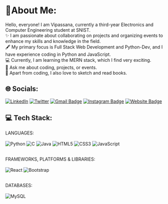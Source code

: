 # 🌟About Me:
Hello, everyone! I am Vipassana, currently a third-year Electronics and Computer Engineering student at SNIST.<br>
✨ I am passionate about collaborating on projects and organizing events to enhance my skills and knowledge in the field.<br>
🖋 My primary focus is Full Stack Web Development and Python-Dev, and I have experience coding in Python and JavaScript.<br>
💻 Currently, I am learning the MERN stack, which I find very exciting.<br>🌈 Ask me about coding, projects, or events.<br>
🤩 Apart from coding, I also love to sketch and read books.

## 🌐 Socials:
[![LinkedIn](https://img.shields.io/badge/LinkedIn-%230077B5.svg?logo=linkedin&logoColor=white)](https://www.linkedin.com/in/vipassana-dudam/) 
[![Twitter](https://img.shields.io/badge/Twitter-%231DA1F2.svg?logo=Twitter&logoColor=white)](https://twitter.com/DVipassana)
[![Gmail Badge](https://img.shields.io/badge/-MailID-c14438?style=flat-square&logo=Gmail&logoColor=white&link=mailto:kinshukgoel4@gmail.com)](mailto:vipassanadudam@gmail.com)
[![Instagram Badge](https://img.shields.io/badge/-Instagram-purple?style=flat-square&logo=instagram&logoColor=white&link=https://instagram.com/kinshukgoel4/)](https://www.instagram.com/vipassana_01/)
[![Website Badge](https://img.shields.io/badge/-Portfolio-black?style=flat-square&logo=Wordpress&logoColor=white&link=http://kinshukgoel4.tech/)](https://vipassana-portfolio.netlify.app/)

## 💻 Tech Stack:
LANGUAGES:<br><br>
![Python](https://img.shields.io/badge/-Python-black?style=flat-square&logo=Python)
![C](https://img.shields.io/badge/-C-00599C?style=flat-square&logo=c)
![Java](https://img.shields.io/badge/-Java-E34A86?style=flat-square&logo=openjdk)
![HTML5](https://img.shields.io/badge/-HTML5-E34F26?style=flat-square&logo=html5&logoColor=white)
![CSS3](https://img.shields.io/badge/-CSS3-1572B6?style=flat-square&logo=css3)
![JavaScript](https://img.shields.io/badge/-JavaScript-black?style=flat-square&logo=javascript)
<br><br>

FRAMEWORKS, PLATFORMS & LIBRARIES:<br><br>
![React](https://img.shields.io/badge/-React-black?style=flat-square&logo=react)
![Bootstrap](https://img.shields.io/badge/-Bootstrap-563D7C?style=flat-square&logo=bootstrap) 
<br><br>

DATABASES:<br><br>
![MySQL](https://img.shields.io/badge/-MySQL-black?style=flat-square&logo=mysql) 
